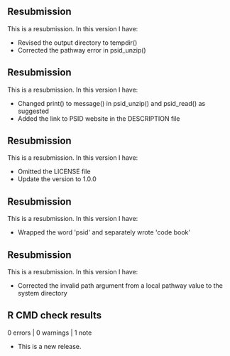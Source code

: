 ## Resubmission
This is a resubmission. In this version I have:
* Revised the output directory to tempdir()
* Corrected the pathway error in psid_unzip()

## Resubmission
This is a resubmission. In this version I have:

* Changed print() to message() in psid_unzip() and psid_read() as suggested
* Added the link to PSID website in the DESCRIPTION file

## Resubmission
This is a resubmission. In this version I have:

* Omitted the LICENSE file
* Update the version to 1.0.0


## Resubmission
This is a resubmission. In this version I have:

* Wrapped the word 'psid' and separately wrote 'code book'

## Resubmission
This is a resubmission. In this version I have:

* Corrected the invalid path argument from a local pathway value to the system directory


## R CMD check results

0 errors | 0 warnings | 1 note

* This is a new release.
